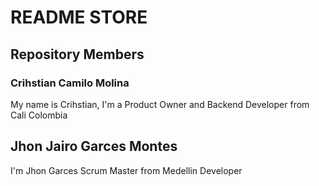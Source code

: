 # README STORE

## Repository Members

### Crihstian Camilo Molina
My name is Crihstian, I'm a Product Owner and Backend Developer from Cali Colombia

## Jhon Jairo Garces Montes
I'm Jhon Garces Scrum Master from Medellin Developer
